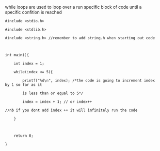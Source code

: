 
while loops are used to loop over a run specific block of code until a specific confition is reached

```
#include <stdio.h>

#include <stdlib.h>

#include <string.h> //remember to add string.h when starting out code

  

int main(){

    int index = 1;

    while(index <= 5){

        printf("%d\n", index); /*the code is going to increment index by 1 so far as it

        is less than or equal to 5*/

        index = index + 1; // or index++

//nb if you dont add index ++ it will infinitely run the code

    }

  

    return 0;

}
```

